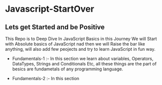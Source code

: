 # Javascript-StartOver

## Lets get Started and be Positive

This Repo is to Deep Dive In JavaScript Basics in this Journey We will Start with Absolute basics of JavaScript nad then we will Raise the bar like anything, will also add few peojects and try to learn JavaScript in fun way.

- Fundamentals-1 :-
  In this section we learn about variables, Operators, DataTypes, Strings and Conditionals Etc, all these things are the part of besics are fundametals of any programming language.

- Fundamentals-2 :-
  In this section
